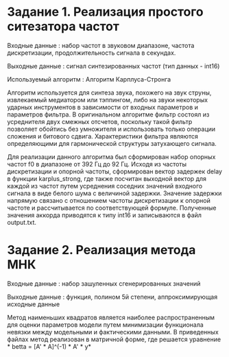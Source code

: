 # Задание 1. Реализация простого ситезатора частот

Входные данные :   набор частот в звуковом диапазоне, частота дискретизации, продолжительность сигнала в секундах.

Выходные данные :  сигнал синтезированных частот (тип данных - int16)

Используемый алгоритм : Алгоритм Карплуса-Стронга

Алгоритм используется для синтеза звука, похожего на звук струны, извлекаемый медиатором или тэппингом, либо на звуки некоторых ударных инструментов в зависимости от входных параметров и параметров фильтра. В оригинальном алгоритме фильтр состоял из усреднителя двух смежных отсчетов, поскольку такой фильтр позволяет обойтись без умножителя и использовать только операции сложения и битового сдвига. Характеристики фильтра являются определяющими для гармонической структуры затухающего сигнала.

Для реализации данного алгоритма был сформирован набор опорных частот f0 в диапазоне от 392 Гц до 92 Гц. Исходя из частоты дискретизации и опорной частоты, сформирован вектор задержек delay в функции karplus_strong, где также посчитан выходной вектор для каждой из частот путем усреднения соседних значений входного сигнала в виде белого шума с величиной задержки. Значение задержки напрямую связано с отношением частоты дискретизации к опорной частоте и рассчитывается по соответствующей формуле. Полученные значения аккорда приводятся к типу int16 и записываются в файл output.txt.          

# Задание 2. Реализация метода МНК

Входные данные :   набор зашуленных сгенерированных значений

Выходные данные :  функция, полином 5й степени, аппроксимирующая исходные данные

Метод наименьших квадратов является наиболее распространенным  для оценки параметров модели  путем минимизации функционала невязки между модельными и фактическими данными. В приведенных файлах метод реализован в матричной форме, где решается уравнение * betta = [A' * A]^(-1) * A' * y* 
